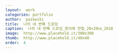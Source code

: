 ```yaml
---
layout:  work
categories: portfolio
author:  paikwiki
title:  나의 네 번째 드로잉
caption:  나의 네 번째 드로잉_종이에 연필_20×20㎝_2018
image:  http://www.placehold.it/300x300
thumb:  http://www.placehold.it/40x40
order:  4
---
```

